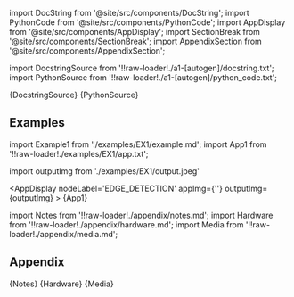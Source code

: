 
[//]: # (Custom component imports)

import DocString from '@site/src/components/DocString';
import PythonCode from '@site/src/components/PythonCode';
import AppDisplay from '@site/src/components/AppDisplay';
import SectionBreak from '@site/src/components/SectionBreak';
import AppendixSection from '@site/src/components/AppendixSection';

[//]: # (Docstring)

import DocstringSource from '!!raw-loader!./a1-[autogen]/docstring.txt';
import PythonSource from '!!raw-loader!./a1-[autogen]/python_code.txt';

<DocString>{DocstringSource}</DocString>
<PythonCode GLink='TRANSFORMERS/IMAGE_PROCESSING/EDGE_DETECTION/EDGE_DETECTION.py'>{PythonSource}</PythonCode>

<SectionBreak />

    

[//]: # (Examples)

## Examples

import Example1 from './examples/EX1/example.md';
import App1 from '!!raw-loader!./examples/EX1/app.txt';

import outputImg from './examples/EX1/output.jpeg'

<AppDisplay 
    nodeLabel='EDGE_DETECTION'
    appImg={''}
    outputImg={outputImg}
    >
    {App1}
</AppDisplay>

<Example1 />

<SectionBreak />
  
    

[//]: # (Appendix)

import Notes from '!!raw-loader!./appendix/notes.md';
import Hardware from '!!raw-loader!./appendix/hardware.md';
import Media from '!!raw-loader!./appendix/media.md';

## Appendix

<AppendixSection index={0} folderPath='nodes/TRANSFORMERS/IMAGE_PROCESSING/EDGE_DETECTION/appendix/'>{Notes}</AppendixSection>
<AppendixSection index={1} folderPath='nodes/TRANSFORMERS/IMAGE_PROCESSING/EDGE_DETECTION/appendix/'>{Hardware}</AppendixSection>
<AppendixSection index={2} folderPath='nodes/TRANSFORMERS/IMAGE_PROCESSING/EDGE_DETECTION/appendix/'>{Media}</AppendixSection>


